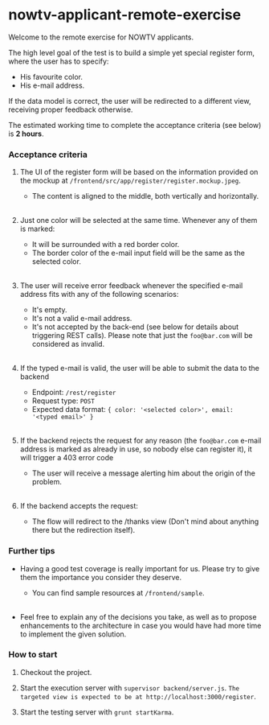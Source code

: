 nowtv-applicant-remote-exercise
===============================

Welcome to the remote exercise for NOWTV applicants.

The high level goal of the test is to build a simple yet special register form, where the user has to specify:
* His favourite color.
* His e-mail address.

If the data model is correct, the user will be redirected to a different view, receiving proper feedback otherwise.

The estimated working time to complete the acceptance criteria (see below) is **2 hours**.

### Acceptance criteria


1. The UI of the register form will be based on the information provided on the mockup at `/frontend/src/app/register/register.mockup.jpeg`.
    * The content is aligned to the middle, both vertically and horizontally.
<br/><br/>

2. Just one color will be selected at the same time. Whenever any of them is marked:
    * It will be surrounded with a red border color.
    * The border color of the e-mail input field will be the same as the selected color.
<br/><br/>

3. The user will receive error feedback whenever the specified e-mail address fits with any of the following scenarios:
    * It's empty.
    * It's not a valid e-mail address.
    * It's not accepted by the back-end (see below for details about triggering REST calls). Please note that just the `foo@bar.com` will be considered as invalid.
<br/><br/>

4. If the typed e-mail is valid, the user will be able to submit the data to the backend
    * Endpoint: `/rest/register`
    * Request type: `POST`
    * Expected data format: `{ color: '<selected color>', email: '<typed email>' }`
<br/><br/>

5. If the backend rejects the request for any reason (the `foo@bar.com` e-mail address is marked as already in use, so nobody else can register it), it will trigger a 403 error code
    * The user will receive a message alerting him about the origin of the problem.
<br/><br/>

6. If the backend accepts the request:
    * The flow will redirect to the /thanks view (Don't mind about anything there but the redirection itself).

### Further tips

* Having a good test coverage is really important for us. Please try to give them the importance you consider they deserve.
    * You can find sample resources at `/frontend/sample`.
<br/><br/>

* Feel free to explain any of the decisions you take, as well as to propose enhancements to the architecture in case you would have had more time to implement the given solution.


### How to start


1. Checkout the project.

2. Start the execution server with `supervisor backend/server.js`. `The targeted view is expected to be at http://localhost:3000/register`.

3. Start the testing server with `grunt startKarma`.



